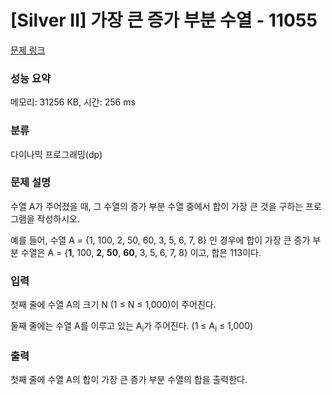 # [Silver II] 가장 큰 증가 부분 수열 - 11055 

[문제 링크](https://www.acmicpc.net/problem/11055) 

### 성능 요약

메모리: 31256 KB, 시간: 256 ms

### 분류

다이나믹 프로그래밍(dp)

### 문제 설명

<p style="user-select: auto;">수열 A가 주어졌을 때, 그 수열의 증가 부분 수열 중에서 합이 가장 큰 것을 구하는 프로그램을 작성하시오.</p>

<p style="user-select: auto;">예를 들어, 수열 A = {1, 100, 2, 50, 60, 3, 5, 6, 7, 8} 인 경우에 합이 가장 큰 증가 부분 수열은 A = {<strong style="user-select: auto;">1</strong>, 100, <strong style="user-select: auto;">2</strong>, <strong style="user-select: auto;">50</strong>, <strong style="user-select: auto;">60</strong>, 3, 5, 6, 7, 8} 이고, 합은 113이다.</p>

### 입력 

 <p style="user-select: auto;">첫째 줄에 수열 A의 크기 N (1 ≤ N ≤ 1,000)이 주어진다.</p>

<p style="user-select: auto;">둘째 줄에는 수열 A를 이루고 있는 A<sub style="user-select: auto;">i</sub>가 주어진다. (1 ≤ A<sub style="user-select: auto;">i</sub> ≤ 1,000)</p>

### 출력 

 <p style="user-select: auto;">첫째 줄에 수열 A의 합이 가장 큰 증가 부분 수열의 합을 출력한다.</p>

